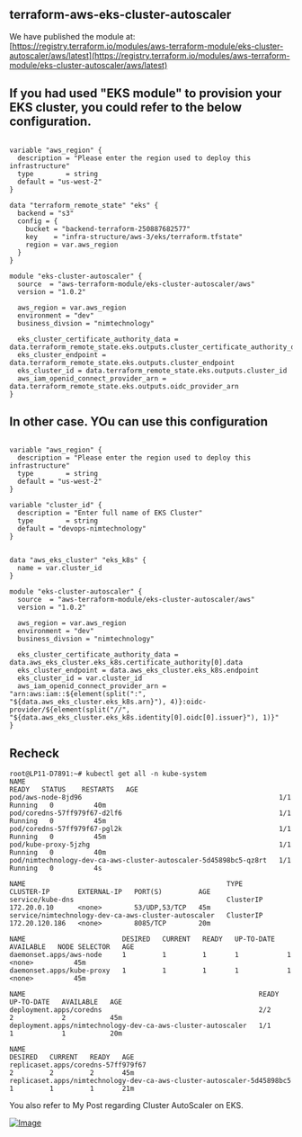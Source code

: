 ## terraform-aws-eks-cluster-autoscaler

We have published the module at: [https://registry.terraform.io/modules/aws-terraform-module/eks-cluster-autoscaler/aws/latest](https://registry.terraform.io/modules/aws-terraform-module/eks-cluster-autoscaler/aws/latest)

## If you had used "EKS module" to provision your EKS cluster, you could refer to the below configuration.

```plaintext

variable "aws_region" {
  description = "Please enter the region used to deploy this infrastructure"
  type        = string
  default = "us-west-2"  
}

data "terraform_remote_state" "eks" {
  backend = "s3"
  config = {
    bucket = "backend-terraform-250887682577"
    key    = "infra-structure/aws-3/eks/terraform.tfstate"
    region = var.aws_region
  }
}

module "eks-cluster-autoscaler" {
  source  = "aws-terraform-module/eks-cluster-autoscaler/aws"
  version = "1.0.2"

  aws_region = var.aws_region
  environment = "dev"
  business_divsion = "nimtechnology"

  eks_cluster_certificate_authority_data = data.terraform_remote_state.eks.outputs.cluster_certificate_authority_data
  eks_cluster_endpoint = data.terraform_remote_state.eks.outputs.cluster_endpoint
  eks_cluster_id = data.terraform_remote_state.eks.outputs.cluster_id
  aws_iam_openid_connect_provider_arn = data.terraform_remote_state.eks.outputs.oidc_provider_arn
}
```

## In other case. YOu can use this configuration

```plaintext

variable "aws_region" {
  description = "Please enter the region used to deploy this infrastructure"
  type        = string
  default = "us-west-2"  
}

variable "cluster_id" {
  description = "Enter full name of EKS Cluster"
  type        = string
  default = "devops-nimtechnology" 
}


data "aws_eks_cluster" "eks_k8s" {
  name = var.cluster_id
}

module "eks-cluster-autoscaler" {
  source  = "aws-terraform-module/eks-cluster-autoscaler/aws"
  version = "1.0.2"

  aws_region = var.aws_region
  environment = "dev"
  business_divsion = "nimtechnology"

  eks_cluster_certificate_authority_data = data.aws_eks_cluster.eks_k8s.certificate_authority[0].data
  eks_cluster_endpoint = data.aws_eks_cluster.eks_k8s.endpoint
  eks_cluster_id = var.cluster_id
  aws_iam_openid_connect_provider_arn = "arn:aws:iam::${element(split(":", "${data.aws_eks_cluster.eks_k8s.arn}"), 4)}:oidc-provider/${element(split("//", "${data.aws_eks_cluster.eks_k8s.identity[0].oidc[0].issuer}"), 1)}"
}
```

## Recheck

```plaintext
root@LP11-D7891:~# kubectl get all -n kube-system
NAME                                                               READY   STATUS    RESTARTS   AGE
pod/aws-node-8jd96                                                 1/1     Running   0          40m
pod/coredns-57ff979f67-d2lf6                                       1/1     Running   0          45m
pod/coredns-57ff979f67-pgl2k                                       1/1     Running   0          45m
pod/kube-proxy-5jzhg                                               1/1     Running   0          40m
pod/nimtechnology-dev-ca-aws-cluster-autoscaler-5d45898bc5-qz8rt   1/1     Running   0          4s

NAME                                                  TYPE        CLUSTER-IP       EXTERNAL-IP   PORT(S)         AGE
service/kube-dns                                      ClusterIP   172.20.0.10      <none>        53/UDP,53/TCP   45m
service/nimtechnology-dev-ca-aws-cluster-autoscaler   ClusterIP   172.20.120.186   <none>        8085/TCP        20m

NAME                        DESIRED   CURRENT   READY   UP-TO-DATE   AVAILABLE   NODE SELECTOR   AGE
daemonset.apps/aws-node     1         1         1       1            1           <none>          45m
daemonset.apps/kube-proxy   1         1         1       1            1           <none>          45m

NAME                                                          READY   UP-TO-DATE   AVAILABLE   AGE
deployment.apps/coredns                                       2/2     2            2           45m
deployment.apps/nimtechnology-dev-ca-aws-cluster-autoscaler   1/1     1            1           20m

NAME                                                                     DESIRED   CURRENT   READY   AGE
replicaset.apps/coredns-57ff979f67                                       2         2         2       45m
replicaset.apps/nimtechnology-dev-ca-aws-cluster-autoscaler-5d45898bc5   1         1         1       21m
```

You also refer to My Post regarding Cluster AutoScaler on EKS.

[![Image](https://nimtechnology.com/wp-content/uploads/2022/09/image-345-1536x816.png)](https://nimtechnology.com/2022/09/29/aws-discovering-how-to-design-cluster-autoscaler-on-eks/)
